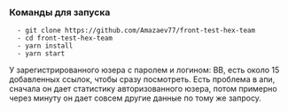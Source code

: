 ### Команды для запуска

```
  - git clone https://github.com/Amazaev77/front-test-hex-team
  - cd front-test-hex-team
  - yarn install
  - yarn start
```
У зарегистрированного юзера с паролем и логином: BB, есть около 15 добавленных ссылок, чтобы сразу посмотреть.
Есть проблема в апи, сначала он дает статистику авторизованного юзера,
потом примерно через минуту он дает совсем другие данные по тому же запросу.

